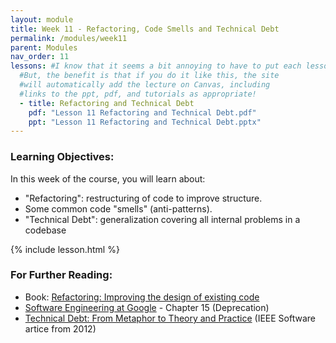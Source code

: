 ```yaml
---
layout: module
title: Week 11 - Refactoring, Code Smells and Technical Debt
permalink: /modules/week11
parent: Modules
nav_order: 11 
lessons: #I know that it seems a bit annoying to have to put each lesson in the yaml header like this...
  #But, the benefit is that if you do it like this, the site
  #will automatically add the lecture on Canvas, including
  #links to the ppt, pdf, and tutorials as appropriate!
  - title: Refactoring and Technical Debt
    pdf: "Lesson 11 Refactoring and Technical Debt.pdf"
    ppt: "Lesson 11 Refactoring and Technical Debt.pptx"
---
```


### Learning Objectives:

In this week of the course, you will learn about:
* "Refactoring": restructuring of code to improve structure.
* Some common code "smells" (anti-patterns).
* "Technical Debt": generalization covering all internal problems in a codebase

{% include lesson.html %}

### For Further Reading:

* Book: [Refactoring: Improving the design of existing code](https://learning.oreilly.com/library/view/refactoring-improving-the/9780134757681/)
* [Software Engineering at Google](https://learning.oreilly.com/library/view/software-engineering-at/9781492082781/ch15.html) - Chapter 15 (Deprecation)
* [Technical Debt: From Metaphor to Theory and Practice](https://resources.sei.cmu.edu/asset_files/WhitePaper/2012_019_001_58818.pdf) (IEEE Software artice from 2012)
 
